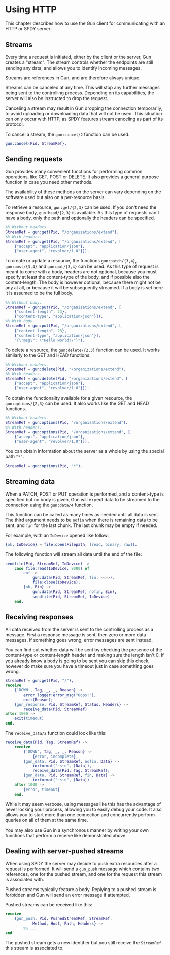 Using HTTP
==========

This chapter describes how to use the Gun client for
communicating with an HTTP or SPDY server.

Streams
-------

Every time a request is initiated, either by the client or the
server, Gun creates a "stream". The stream controls whether
the endpoints are still sending any data, and allows you to
identify incoming messages.

Streams are references in Gun, and are therefore always unique.

Streams can be canceled at any time. This will stop any further
messages being sent to the controlling process. Depending on
its capabilities, the server will also be instructed to drop
the request.

Canceling a stream may result in Gun dropping the connection
temporarily, to avoid uploading or downloading data that will
not be used. This situation can only occur with HTTP, as SPDY
features stream canceling as part of its protocol.

To cancel a stream, the `gun:cancel/2` function can be used.

``` erlang
gun:cancel(Pid, StreamRef}.
```

Sending requests
----------------

Gun provides many convenient functions for performing common
operations, like GET, POST or DELETE. It also provides a
general purpose function in case you need other methods.

The availability of these methods on the server can vary
depending on the software used but also on a per-resource
basis.

To retrieve a resource, `gun:get/{2,3}` can be used. If you
don't need the response body, `gun:head/{2,3}` is available.
As this type of requests can't have a body, only the path
and optionally the headers can be specified.

``` erlang
%% Without headers.
StreamRef = gun:get(Pid, "/organizations/extend").
%% With headers.
StreamRef = gun:get(Pid, "/organizations/extend", [
    {"accept", "application/json"},
    {"user-agent", "revolver/1.0"}]).
```

To create or update a resource, the functions `gun:patch/{3,4}`,
`gun:post/{3,4}` and `gun:put/{3,4}` can be used. As this type
of request is meant to come with a body, headers are not optional,
because you must specify at least the content-type of the body,
and if possible also the content-length. The body is however
optional, because there might not be any at all, or because it
will be subsequently streamed. If a body is set here it is assumed
to be the full body.

``` erlang
%% Without body.
StreamRef = gun:put(Pid, "/organizations/extend", [
    {"content-length", 23},
    {"content-type", "application/json"}]).
%% With body.
StreamRef = gun:put(Pid, "/organizations/extend", [
    {"content-length", 23},
    {"content-type", "application/json"}],
    "{\"msg\": \"Hello world!\"}").
```

To delete a resource, the `gun:delete/{2,3}` function can be
used. It works similarly to the GET and HEAD functions.

``` erlang
%% Without headers.
StreamRef = gun:delete(Pid, "/organizations/extend").
%% With headers.
StreamRef = gun:delete(Pid, "/organizations/extend", [
    {"accept", "application/json"},
    {"user-agent", "revolver/1.0"}]).
```

To obtain the functionality available for a given resource,
the `gun:options/{2,3}` can be used. It also works like the
GET and HEAD functions.

``` erlang
%% Without headers.
StreamRef = gun:options(Pid, "/organizations/extend").
%% With headers.
StreamRef = gun:options(Pid, "/organizations/extend", [
    {"accept", "application/json"},
    {"user-agent", "revolver/1.0"}]).
```

You can obtain information about the server as a whole by
using the special path `"*"`.

``` erlang
StreamRef = gun:options(Pid, "*").
```

Streaming data
--------------

When a PATCH, POST or PUT operation is performed, and a
content-type is specified but no body is given, Gun will
expect data to be streamed to the connection using the
`gun:data/4` function.

This function can be called as many times as needed until
all data is sent. The third argument needs to be `nofin`
when there is remaining data to be sent, and `fin` for the
last chunk. The last chunk may be empty if needed.

For example, with an `IoDevice` opened like follow:

``` erlang
{ok, IoDevice} = file:open(Filepath, [read, binary, raw]).
```

The following function will stream all data until the end
of the file:

``` erlang
sendfile(Pid, StreamRef, IoDevice) ->
    case file:read(IoDevice, 8000) of
        eof ->
            gun:data(Pid, StreamRef, fin, <<>>),
            file:close(IoDevice);
        {ok, Bin} ->
            gun:data(Pid, StreamRef, nofin, Bin),
            sendfile(Pid, StreamRef, IoDevice)
    end.
```

Receiving responses
-------------------

All data received from the server is sent to the controlling
process as a message. First a response message is sent, then
zero or more data messages. If something goes wrong, error
messages are sent instead.

You can find out whether data will be sent by checking the
presence of the content-type or content-length header and
making sure the length isn't 0. If you already know a body is
going to be sent you can skip this check, however do make
sure you have a timeout just in case something goes wrong.

``` erlang
StreamRef = gun:get(Pid, "/"),
receive
    {'DOWN', Tag, _, _, Reason} ->
        error_logger:error_msg("Oops!"),
        exit(Reason);
    {gun_response, Pid, StreamRef, Status, Headers} ->
        receive_data(Pid, StreamRef)
after 1000 ->
    exit(timeout)
end.
```

The `receive_data/2` function could look like this:

``` erlang
receive_data(Pid, Tag, StreamRef) ->
    receive
        {'DOWN', Tag, _, _, Reason} ->
            {error, incomplete};
        {gun_data, Pid, StreamRef, nofin, Data} ->
            io:format("~s~n", [Data]),
            receive_data(Pid, Tag, StreamRef);
        {gun_data, Pid, StreamRef, fin, Data} ->
            io:format("~s~n", [Data])
    after 1000 ->
        {error, timeout}
    end.
```

While it may seem verbose, using messages like this has the
advantage of never locking your process, allowing you to
easily debug your code. It also allows you to start more than
one connection and concurrently perform queries on all of them
at the same time.

You may also use Gun in a synchronous manner by writing your
own functions that perform a receive like demonstrated above.

Dealing with server-pushed streams
----------------------------------

When using SPDY the server may decide to push extra resources
after a request is performed. It will send a `gun_push` message
which contains two references, one for the pushed stream, and
one for the request this stream is associated with.

Pushed streams typically feature a body. Replying to a pushed
stream is forbidden and Gun will send an error message if
attempted.

Pushed streams can be received like this:

``` erlang
receive
	{gun_push, Pid, PushedStreamRef, StreamRef,
            Method, Host, Path, Headers} ->
        %% ...
end
```

The pushed stream gets a new identifier but you still receive
the `StreamRef` this stream is associated to.
